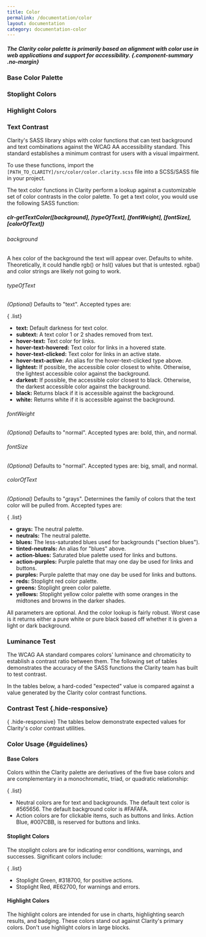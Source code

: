 ```yaml
---
title: Color
permalink: /documentation/color
layout: documentation
category: documentation-color
---
```


##### The Clarity color palette is primarily based on alignment with color use in web applications and support for accessibility. {.component-summary .no-margin}

### Base Color Palette

<clr-color-palette-base></clr-color-palette-base>

### Stoplight Colors

<clr-color-palette-stoplight></clr-color-palette-stoplight>

### Highlight Colors

<clr-color-palette-highlight></clr-color-palette-highlight>

### Text Contrast

Clarity's SASS library ships with color functions that can test background and text combinations against the WCAG AA accessibility standard. This standard establishes a minimum contrast for users with a visual impairment.

To use these functions, import the <code class="clr-code">[PATH_TO_CLARITY]/src/color/color.clarity.scss</code> file into a SCSS/SASS file in your project.

The text color functions in Clarity perform a lookup against a customizable set of color contrasts in the color palette. To get a text color, you would use the following SASS function:

##### clr-getTextColor([background], [typeOfText], [fontWeight], [fontSize], [colorOfText])

###### background

A hex color of the background the text will appear over. Defaults to white. Theoretically, it could handle rgb() or hsl() values but that is untested. rgba() and color strings are likely not going to work.

###### typeOfText
_(Optional)_ Defaults to "text". Accepted types are:

{ .list}
- **text:** Default darkness for text color.
- **subtext:** A text color 1 or 2 shades removed from text.
- **hover-text:** Text color for links.
- **hover-text-hovered:** Text color for links in a hovered state.
- **hover-text-clicked:** Text color for links in an active state.
- **hover-text-active:** An alias for the hover-text-clicked type above.
- **lightest:** If possible, the accessible color closest to white. Otherwise, the lightest accessible color against the background.
- **darkest:** If possible, the accessible color closest to black. Otherwise, the darkest accessible color against the background.
- **black:** Returns black if it is accessible against the background.
- **white:** Returns white if it is accessible against the background.

###### fontWeight
_(Optional)_ Defaults to "normal". Accepted types are: bold, thin, and normal.

###### fontSize
_(Optional)_ Defaults to "normal". Accepted types are: big, small, and normal.

###### colorOfText
_(Optional)_ Defaults to "grays". Determines the family of colors that the text color will be pulled from. Accepted types are:

{ .list}
- **grays:** The neutral palette.
- **neutrals:** The neutral palette.
- **blues:** The less-saturated blues used for backgrounds ("section blues").
- **tinted-neutrals:** An alias for "blues" above.
- **action-blues:** Saturated blue palette used for links and buttons.
- **action-purples:** Purple palette that may one day be used for links and buttons.
- **purples:** Purple palette that may one day be used for links and buttons.
- **reds:** Stoplight red color palette.
- **greens:** Stoplight green color palette.
- **yellows:** Stoplight yellow color palette with some oranges in the midtones and browns in the darker shades.

All parameters are optional. And the color lookup is fairly robust. Worst case is it returns either a pure white or pure black based off whether it is given a light or dark background.

### Luminance Test

The WCAG AA standard compares colors' luminance and chromaticity to establish a contrast ratio between them. The following set of tables demonstrates the accuracy of the SASS functions the Clarity team has built to test contrast.

In the tables below, a hard-coded "expected" value is compared against a value generated by the Clarity color contrast functions.

<clr-color-demo-luminance></clr-color-demo-luminance>

### Contrast Test {.hide-responsive}

{ .hide-responsive}
The tables below demonstrate expected values for Clarity's color contrast utilities.

<clr-color-demo-contrast class="hide-responsive"></clr-color-demo-contrast>

### Color Usage {#guidelines}

#### Base Colors
Colors within the Clarity palette are derivatives of the five base colors and are complementary in a monochromatic, triad, or quadratic relationship:

{ .list}
- Neutral colors are for text and backgrounds. The default text color is #565656.  The default background color is #FAFAFA.
- Action colors are for clickable items, such as buttons and links. Action Blue, #007CBB, is reserved for buttons and links.

#### Stoplight Colors

The stoplight colors are for indicating error conditions, warnings, and successes. Significant colors include:

{ .list}
- Stoplight Green, #318700, for positive actions.
- Stoplight Red, #E62700, for warnings and errors.

#### Highlight Colors

The highlight colors are intended for use in charts, highlighting search results, and badging. These colors stand out against Clarity's primary colors. Don't use highlight colors in large blocks.
